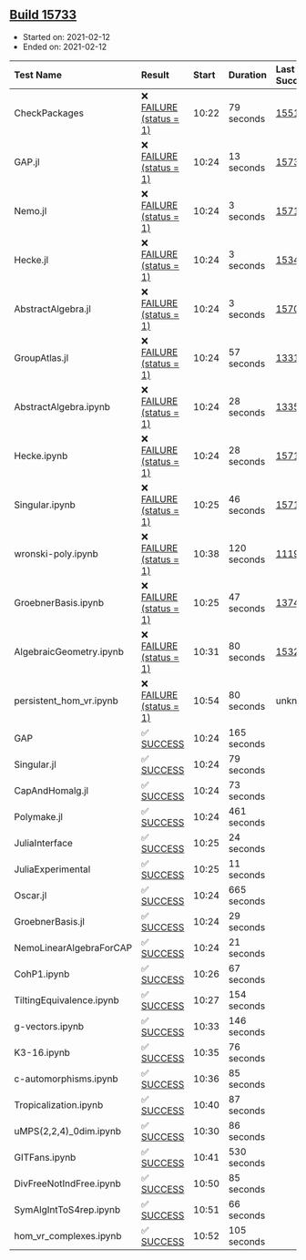 ## [Build 15733](https://oscarci.mathematik.uni-kl.de/job/oscar/15733/)

* Started on: 2021-02-12
* Ended on: 2021-02-12

| Test Name    | Result | Start | Duration | Last Success | First Failure |
|:-------------|:-------|:------|:---------|:-------------|:--------------|
| CheckPackages | ❌ [FAILURE (status = 1)](https://oscarci.mathematik.uni-kl.de/job/oscar/15733/artifact/logs/build-15733/CheckPackages.log) | 10:22 | 79 seconds | [15514](https://oscarci.mathematik.uni-kl.de/job/oscar/15514/) | [15515](https://oscarci.mathematik.uni-kl.de/job/oscar/15515/) |
| GAP.jl | ❌ [FAILURE (status = 1)](https://oscarci.mathematik.uni-kl.de/job/oscar/15733/artifact/logs/build-15733/GAP.jl.log) | 10:24 | 13 seconds | [15732](https://oscarci.mathematik.uni-kl.de/job/oscar/15732/) | [15733](https://oscarci.mathematik.uni-kl.de/job/oscar/15733/) |
| Nemo.jl | ❌ [FAILURE (status = 1)](https://oscarci.mathematik.uni-kl.de/job/oscar/15733/artifact/logs/build-15733/Nemo.jl.log) | 10:24 | 3 seconds | [15714](https://oscarci.mathematik.uni-kl.de/job/oscar/15714/) | [15715](https://oscarci.mathematik.uni-kl.de/job/oscar/15715/) |
| Hecke.jl | ❌ [FAILURE (status = 1)](https://oscarci.mathematik.uni-kl.de/job/oscar/15733/artifact/logs/build-15733/Hecke.jl.log) | 10:24 | 3 seconds | [15344](https://oscarci.mathematik.uni-kl.de/job/oscar/15344/) | [15348](https://oscarci.mathematik.uni-kl.de/job/oscar/15348/) |
| AbstractAlgebra.jl | ❌ [FAILURE (status = 1)](https://oscarci.mathematik.uni-kl.de/job/oscar/15733/artifact/logs/build-15733/AbstractAlgebra.jl.log) | 10:24 | 3 seconds | [15709](https://oscarci.mathematik.uni-kl.de/job/oscar/15709/) | [15710](https://oscarci.mathematik.uni-kl.de/job/oscar/15710/) |
| GroupAtlas.jl | ❌ [FAILURE (status = 1)](https://oscarci.mathematik.uni-kl.de/job/oscar/15733/artifact/logs/build-15733/GroupAtlas.jl.log) | 10:24 | 57 seconds | [13311](https://oscarci.mathematik.uni-kl.de/job/oscar/13311/) | [13312](https://oscarci.mathematik.uni-kl.de/job/oscar/13312/) |
| AbstractAlgebra.ipynb | ❌ [FAILURE (status = 1)](https://oscarci.mathematik.uni-kl.de/job/oscar/15733/artifact/logs/build-15733/AbstractAlgebra.ipynb.log) | 10:24 | 28 seconds | [13355](https://oscarci.mathematik.uni-kl.de/job/oscar/13355/) | [13356](https://oscarci.mathematik.uni-kl.de/job/oscar/13356/) |
| Hecke.ipynb | ❌ [FAILURE (status = 1)](https://oscarci.mathematik.uni-kl.de/job/oscar/15733/artifact/logs/build-15733/Hecke.ipynb.log) | 10:24 | 28 seconds | [15717](https://oscarci.mathematik.uni-kl.de/job/oscar/15717/) | [15718](https://oscarci.mathematik.uni-kl.de/job/oscar/15718/) |
| Singular.ipynb | ❌ [FAILURE (status = 1)](https://oscarci.mathematik.uni-kl.de/job/oscar/15733/artifact/logs/build-15733/Singular.ipynb.log) | 10:25 | 46 seconds | [15714](https://oscarci.mathematik.uni-kl.de/job/oscar/15714/) | [15715](https://oscarci.mathematik.uni-kl.de/job/oscar/15715/) |
| wronski-poly.ipynb | ❌ [FAILURE (status = 1)](https://oscarci.mathematik.uni-kl.de/job/oscar/15733/artifact/logs/build-15733/wronski-poly.ipynb.log) | 10:38 | 120 seconds | [11192](https://oscarci.mathematik.uni-kl.de/job/oscar/11192/) | [11193](https://oscarci.mathematik.uni-kl.de/job/oscar/11193/) |
| GroebnerBasis.ipynb | ❌ [FAILURE (status = 1)](https://oscarci.mathematik.uni-kl.de/job/oscar/15733/artifact/logs/build-15733/GroebnerBasis.ipynb.log) | 10:25 | 47 seconds | [13748](https://oscarci.mathematik.uni-kl.de/job/oscar/13748/) | [13749](https://oscarci.mathematik.uni-kl.de/job/oscar/13749/) |
| AlgebraicGeometry.ipynb | ❌ [FAILURE (status = 1)](https://oscarci.mathematik.uni-kl.de/job/oscar/15733/artifact/logs/build-15733/AlgebraicGeometry.ipynb.log) | 10:31 | 80 seconds | [15322](https://oscarci.mathematik.uni-kl.de/job/oscar/15322/) | [15323](https://oscarci.mathematik.uni-kl.de/job/oscar/15323/) |
| persistent_hom_vr.ipynb | ❌ [FAILURE (status = 1)](https://oscarci.mathematik.uni-kl.de/job/oscar/15733/artifact/logs/build-15733/persistent_hom_vr.ipynb.log) | 10:54 | 80 seconds | unknown | unknown |
| GAP | ✅ [SUCCESS](https://oscarci.mathematik.uni-kl.de/job/oscar/15733/artifact/logs/build-15733/GAP.log) | 10:24 | 165 seconds |  |  |
| Singular.jl | ✅ [SUCCESS](https://oscarci.mathematik.uni-kl.de/job/oscar/15733/artifact/logs/build-15733/Singular.jl.log) | 10:24 | 79 seconds |  |  |
| CapAndHomalg.jl | ✅ [SUCCESS](https://oscarci.mathematik.uni-kl.de/job/oscar/15733/artifact/logs/build-15733/CapAndHomalg.jl.log) | 10:24 | 73 seconds |  |  |
| Polymake.jl | ✅ [SUCCESS](https://oscarci.mathematik.uni-kl.de/job/oscar/15733/artifact/logs/build-15733/Polymake.jl.log) | 10:24 | 461 seconds |  |  |
| JuliaInterface | ✅ [SUCCESS](https://oscarci.mathematik.uni-kl.de/job/oscar/15733/artifact/logs/build-15733/JuliaInterface.log) | 10:25 | 24 seconds |  |  |
| JuliaExperimental | ✅ [SUCCESS](https://oscarci.mathematik.uni-kl.de/job/oscar/15733/artifact/logs/build-15733/JuliaExperimental.log) | 10:25 | 11 seconds |  |  |
| Oscar.jl | ✅ [SUCCESS](https://oscarci.mathematik.uni-kl.de/job/oscar/15733/artifact/logs/build-15733/Oscar.jl.log) | 10:24 | 665 seconds |  |  |
| GroebnerBasis.jl | ✅ [SUCCESS](https://oscarci.mathematik.uni-kl.de/job/oscar/15733/artifact/logs/build-15733/GroebnerBasis.jl.log) | 10:24 | 29 seconds |  |  |
| NemoLinearAlgebraForCAP | ✅ [SUCCESS](https://oscarci.mathematik.uni-kl.de/job/oscar/15733/artifact/logs/build-15733/NemoLinearAlgebraForCAP.log) | 10:24 | 21 seconds |  |  |
| CohP1.ipynb | ✅ [SUCCESS](https://oscarci.mathematik.uni-kl.de/job/oscar/15733/artifact/logs/build-15733/CohP1.ipynb.log) | 10:26 | 67 seconds |  |  |
| TiltingEquivalence.ipynb | ✅ [SUCCESS](https://oscarci.mathematik.uni-kl.de/job/oscar/15733/artifact/logs/build-15733/TiltingEquivalence.ipynb.log) | 10:27 | 154 seconds |  |  |
| g-vectors.ipynb | ✅ [SUCCESS](https://oscarci.mathematik.uni-kl.de/job/oscar/15733/artifact/logs/build-15733/g-vectors.ipynb.log) | 10:33 | 146 seconds |  |  |
| K3-16.ipynb | ✅ [SUCCESS](https://oscarci.mathematik.uni-kl.de/job/oscar/15733/artifact/logs/build-15733/K3-16.ipynb.log) | 10:35 | 76 seconds |  |  |
| c-automorphisms.ipynb | ✅ [SUCCESS](https://oscarci.mathematik.uni-kl.de/job/oscar/15733/artifact/logs/build-15733/c-automorphisms.ipynb.log) | 10:36 | 85 seconds |  |  |
| Tropicalization.ipynb | ✅ [SUCCESS](https://oscarci.mathematik.uni-kl.de/job/oscar/15733/artifact/logs/build-15733/Tropicalization.ipynb.log) | 10:40 | 87 seconds |  |  |
| uMPS(2,2,4)_0dim.ipynb | ✅ [SUCCESS](https://oscarci.mathematik.uni-kl.de/job/oscar/15733/artifact/logs/build-15733/uMPS-2-2-4-_0dim.ipynb.log) | 10:30 | 86 seconds |  |  |
| GITFans.ipynb | ✅ [SUCCESS](https://oscarci.mathematik.uni-kl.de/job/oscar/15733/artifact/logs/build-15733/GITFans.ipynb.log) | 10:41 | 530 seconds |  |  |
| DivFreeNotIndFree.ipynb | ✅ [SUCCESS](https://oscarci.mathematik.uni-kl.de/job/oscar/15733/artifact/logs/build-15733/DivFreeNotIndFree.ipynb.log) | 10:50 | 85 seconds |  |  |
| SymAlgIntToS4rep.ipynb | ✅ [SUCCESS](https://oscarci.mathematik.uni-kl.de/job/oscar/15733/artifact/logs/build-15733/SymAlgIntToS4rep.ipynb.log) | 10:51 | 66 seconds |  |  |
| hom_vr_complexes.ipynb | ✅ [SUCCESS](https://oscarci.mathematik.uni-kl.de/job/oscar/15733/artifact/logs/build-15733/hom_vr_complexes.ipynb.log) | 10:52 | 105 seconds |  |  |
